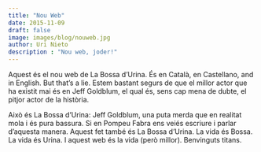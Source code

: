 ```yaml
---
title: "Nou Web"
date: 2015-11-09
draft: false
image: images/blog/nouweb.jpg
author: Uri Nieto
description : "Nou web, joder!"
---
```


Aquest és el nou web de La Bossa d’Urina. És en Català, en Castellano, and in English. But that’s a lie. Estem bastant segurs de que el millor actor que ha existit mai és en Jeff Goldblum, el qual és, sens cap mena de dubte, el pitjor actor de la història.

Això és La Bossa d’Urina: Jeff Goldblum, una puta merda que en realitat mola i és pura bassura. Si en Pompeu Fabra ens veiés escriure i parlar d’aquesta manera. Aquest fet també és La Bossa d’Urina. La vida és Bossa. La vida és Urina. I aquest web és la vida (però millor). Benvinguts titans.

